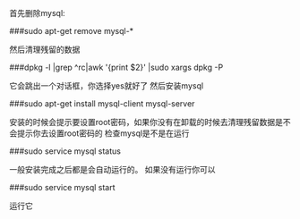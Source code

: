 首先删除mysql:

###sudo apt-get remove mysql-*

然后清理残留的数据

###dpkg -l |grep ^rc|awk '{print $2}' |sudo xargs dpkg -P

它会跳出一个对话框，你选择yes就好了
然后安装mysql

###sudo apt-get install mysql-client mysql-server

安装的时候会提示要设置root密码，如果你没有在卸载的时候去清理残留数据是不会提示你去设置root密码的
检查mysql是不是在运行

###sudo service mysql status

一般安装完成之后都是会自动运行的。
如果没有运行你可以

###sudo service mysql start

运行它


